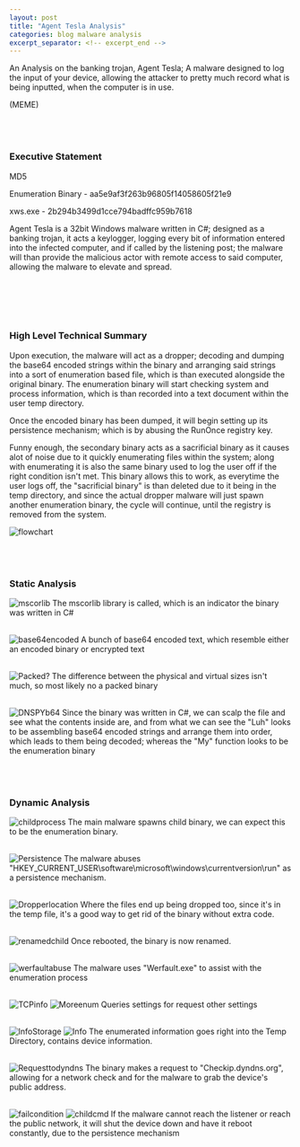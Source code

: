 ```yaml
---
layout: post
title: "Agent Tesla Analysis"
categories: blog malware analysis
excerpt_separator: <!-- excerpt_end -->
---
```


<!-- excerpt_start -->
An Analysis on the banking trojan, Agent Tesla; A malware designed to log the input of your device, allowing the attacker to pretty much
record what is being inputted, when the computer is in use.
<!-- excerpt_end -->

(MEME)
<br>
<br>
<br>
<br>

### Executive Statement
MD5

Enumeration Binary - aa5e9af3f263b96805f14058605f21e9

xws.exe - 2b294b3499d1cce794badffc959b7618


Agent Tesla is a 32bit Windows malware written in C#; designed as a banking trojan, it acts a keylogger, logging every bit of information entered
into the infected computer, and if called by the listening post; the malware will than provide the malicious actor with remote
access to said computer, allowing the malware to elevate and spread.

<br>
<br>
<br>
<br>

### High Level Technical Summary
Upon execution, the malware will act as a dropper; decoding and dumping the base64 encoded strings within the binary and arranging
said strings into a sort of enumeration based file, which is than executed alongside the original binary. The enumeration binary will start
checking system and process information, which is than recorded into a text document within the user temp directory.

Once the encoded binary has been dumped, it will begin setting up its persistence mechanism; which is by abusing the RunOnce registry key.

Funny enough, the secondary binary acts as a sacrificial binary as it causes alot of noise due to it quickly enumerating files within the system; along with enumerating
it is also the same binary used to log the user off if the right condition isn't met. This binary allows this to work, as everytime the user
logs off, the "sacrificial binary" is than deleted due to it being in the temp directory, and since the actual dropper malware will just spawn another enumeration
binary, the cycle will continue, until the registry is removed from the system.
<br>

![flowchart](/images/AgentTesla/Flowchart.jpeg)
<br>
<br>
<br>
<br>

### Static Analysis
![mscorlib](/images/AgentTesla/Proofofc%23.png)
The mscorlib library is called, which is an indicator the binary was written in C#
<br>
<br>

![base64encoded](/images/AgentTesla/base64encoded.png)
A bunch of base64 encoded text, which resemble either an encoded binary or encrypted text
<br>
<br>

![Packed?](/images/AgentTesla/packedornot.png)
The difference between the physical and virtual sizes isn't much, so most likely no a packed binary
<br>
<br>

![DNSPYb64](/images/AgentTesla/base64dnsspy.png)
Since the binary was written in C#, we can scalp the file and see what the contents inside are, and from what we can see
the "Luh" looks to be assembling base64 encoded strings and arrange them into order, which leads to them being decoded; whereas the "My"
function looks to be the enumeration binary
<br>
<br>
<br>
<br>

### Dynamic Analysis


![childprocess](/images/AgentTesla/childprocess.png)
The main malware spawns child binary, we can expect this to be the enumeration binary.
<br>
<br>

![Persistence](/images/AgentTesla/persistence.png)
The malware abuses "HKEY_CURRENT_USER\software\microsoft\windows\currentversion\run" as a persistence mechanism.
<br>
<br>

![Dropperlocation](/images/AgentTesla/dumplocation.png)
Where the files end up being dropped too, since it's in the temp file, it's a good way to get rid of the binary without extra code.
<br>
<br>

![renamedchild](/images/AgentTesla/rebootnewname.png)
Once rebooted, the binary is now renamed.
<br>
<br>

![werfaultabuse](/images/AgentTesla/werfaultenumassist.png)
The malware uses "Werfault.exe" to assist with the enumeration process
<br>
<br>

![TCPinfo](/images/AgentTesla/requestparams.png)
![Moreenum](/images/AgentTesla/enumbinaryenuming.png)
Queries settings for request other settings
<br>
<br>

![InfoStorage](/images/AgentTesla/enumfile.png)
![Info](/images/AgentTesla/enuminfo.png)
The enumerated information goes right into the Temp Directory, contains device information.
<br>
<br>

![Requesttodyndns](/images/AgentTesla/dyndnsquery.png)
The binary makes a request to "Checkip.dyndns.org", allowing for a network check and for the malware to grab the device's public
address.
<br>
<br>

![failcondition](/images/AgentTesla/callingshutdownscript.png)
![childcmd](/images/AgentTesla/shutdownscript.png)
If the malware cannot reach the listener or reach the public network, it will shut the device down and have it reboot constantly, 
due to the persistence mechanism
<br>
<br>












